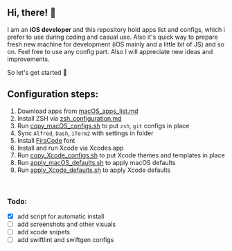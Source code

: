 ## Hi, there! 👋

I am an **iOS developer** and this repository hold apps list and configs, which i prefer to use during coding and casual use. 
Also it's quick way to prepare fresh new machine for development (iOS mainly and a little bit of JS) and so on.
Feel free to use any config part.
Also I will appreciate new ideas and improvements. 

So let's get started 🚀

## Configuration steps:

1. Download apps from  [macOS_apps_list.md](macOS_apps_list.md)  
2. Install ZSH via [zsh_configuration.md](zsh_configuration.md)  
3. Run [copy_macOS_configs.sh](copy_macOS_configs.sh) to put `zsh`, `git` configs in place
4. Sync `Alfred`, `Dash`, `iTerm2` with settings in folder  
5. Install [FiraCode](https://github.com/tonsky/FiraCode) font  
6. Install and run Xcode via Xcodes.app
7. Run [copy_Xcode_configs.sh](copy_Xcode_configs.sh) to put Xcode themes and templates in place
8. Run [apply_macOS_defaults.sh](apply_macOS_defaults.sh) to apply macOS defaults
9. Run [apply_Xcode_defaults.sh](apply_Xcode_defaults.sh) to apply Xcode defaults

</br>

### Todo:  
- [x] add script for automatic install
- [ ] add screenshots and other visuals
- [ ] add xcode snipets
- [ ] add swiftlint and swiftgen configs